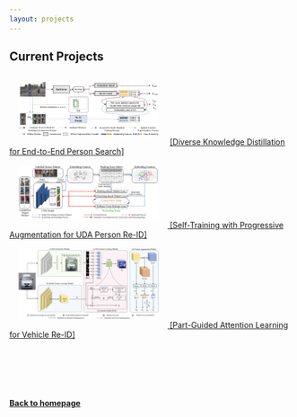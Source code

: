 ```yaml
---
layout: projects
---
```


## Current Projects

<!-- - <div> <strong>Diverse Knowledge Distillation for End-to-End Person Search</strong><br />
<strong>Xinyu Zhang</strong>, Xinlong Wang, Jia-Wang Bian, Chunhua Shen and Mingyu You <br />
AAAI, 2021
<a href='https://arxiv.org/abs/2012.11187'>[PDF]</a>
<a href='https://github.com/zhangxinyu-xyz/DKD-PersonSearch'>[Code]</a> -->
<img src="./papers/AAAI21.png" width="250" alt="AAAI21" style="padding:16px"> 
<a href='https://arxiv.org/abs/2012.11187'>[Diverse Knowledge Distillation for End-to-End Person Search]
<br />

<img src="./papers/ICCV19.png" width="250" alt="ICCV19" style="padding:16px">
<a href='https://openaccess.thecvf.com/content_ICCV_2019/papers/Zhang_Self-Training_With_Progressive_Augmentation_for_Unsupervised_Cross-Domain_Person_Re-Identification_ICCV_2019_paper.pdf'>[Self-Training with Progressive Augmentation for UDA Person Re-ID]
<br />

<img src="./papers/TITS20.png" width="250" alt="TITS20" style="padding:16px">
<a href='https://arxiv.org/abs/1909.06023v3'>[Part-Guided Attention Learning for Vehicle Re-ID]


<br />
<br />
<br />
<br />
<br />
<br />
<!-- _yay_ -->

#### [Back to homepage](./)
